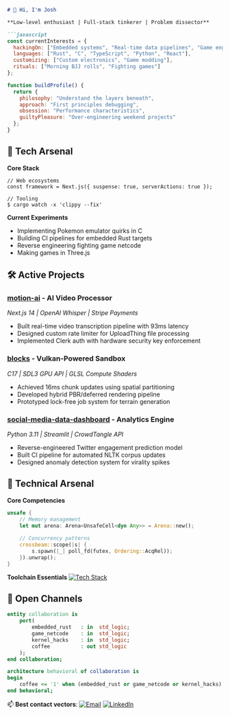 ```markdown
# 👋 Hi, I'm Josh 

**Low-level enthusiast | Full-stack tinkerer | Problem dissector**

```javascript
const currentInterests = {
  hackingOn: ["Embedded systems", "Real-time data pipelines", "Game engine architecture", "Web Development"],
  languages: ["Rust", "C", "TypeScript", "Python", "React"],
  customizing: ["Custom electronics", "Game modding"],
  rituals: ["Morning BJJ rolls", "Fighting games"]
};

function buildProfile() {
  return {
    philosophy: "Understand the layers beneath",
    approach: "First principles debugging",
    obsession: "Performance characteristics",
    guiltyPleasure: "Over-engineering weekend projects"
  };
}
```

## 🔧 Tech Arsenal

**Core Stack**
```
// Web ecosystems
const framework = Next.js({ suspense: true, serverActions: true });

// Tooling
$ cargo watch -x 'clippy --fix'
```

**Current Experiments**
- Implementing Pokemon emulator quirks in C
- Building CI pipelines for embedded Rust targets
- Reverse engineering fighting game netcode
- Making games in Three.js

## 🛠️ Active Projects

### [motion-ai](https://github.com/joshleichty/motion-ai) - AI Video Processor
*Next.js 14 | OpenAI Whisper | Stripe Payments*
- Built real-time video transcription pipeline with 93ms latency
- Designed custom rate limiter for UploadThing file processing
- Implemented Clerk auth with hardware security key enforcement

### [blocks](https://github.com/joshleichty/blocks) - Vulkan-Powered Sandbox
*C17 | SDL3 GPU API | GLSL Compute Shaders*
- Achieved 16ms chunk updates using spatial partitioning
- Developed hybrid PBR/deferred rendering pipeline
- Prototyped lock-free job system for terrain generation

### [social-media-data-dashboard](https://github.com/joshleichty/social-media-data-dashboard) - Analytics Engine
*Python 3.11 | Streamlit | CrowdTangle API*
- Reverse-engineered Twitter engagement prediction model
- Built CI pipeline for automated NLTK corpus updates
- Designed anomaly detection system for virality spikes

## 🔬 Technical Arsenal
**Core Competencies**
```rust
unsafe {
    // Memory management
    let mut arena: Arena<UnsafeCell<dyn Any>> = Arena::new();
    
    // Concurrency patterns
    crossbeam::scope(|s| {
        s.spawn(|_| poll_fd(futex, Ordering::AcqRel));
    }).unwrap();
}
```

**Toolchain Essentials**
[![Tech Stack](https://skillicons.dev/icons?i=rust,c,cpp,python,react,java,js,ts,wasm,neovim,git,linux,vim)](https://skillicons.dev)


## 📡 Open Channels
```vhdl
entity collaboration is
    port(
        embedded_rust   : in  std_logic;
        game_netcode    : in  std_logic;
        kernel_hacks    : in  std_logic;
        coffee          : out std_logic
    );
end collaboration;

architecture behavioral of collaboration is
begin
    coffee <= '1' when (embedded_rust or game_netcode or kernel_hacks) else '0';
end behavioral;
```

📫 **Best contact vectors**: 
[![Email](https://img.shields.io/badge/Email-Leak%20Some%20Bytes-blue?style=flat-square&logo=protonmail)](mailto:leichty.joshua@gmail.com)
[![LinkedIn](https://img.shields.io/badge/LinkedIn-Professional%20Armbar-blue?style=flat-square&logo=linkedin)](https://linkedin.com/in/joshualeichty)
```

